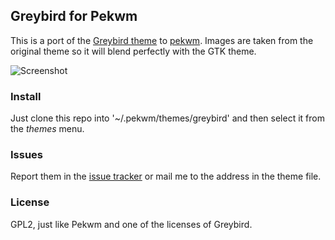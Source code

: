 ## Greybird for Pekwm

This is a port of the [Greybird theme](http://shimmerproject.org/project/greybird/) to [pekwm](https://www.pekwm.org/projects/pekwm). Images are taken from the original theme so it will blend perfectly with the GTK theme.

![Screenshot](https://raw.github.com/fedemp/pekwm-greybird/master/screenshot.png)

### Install

Just clone this repo into '~/.pekwm/themes/greybird' and then select it from the _themes_ menu.

### Issues

Report them in the [issue tracker](https://github.com/fedemp/pekwm-greybird/issues) or mail me to the address in the theme file.

### License

GPL2, just like Pekwm and one of the licenses of Greybird.
